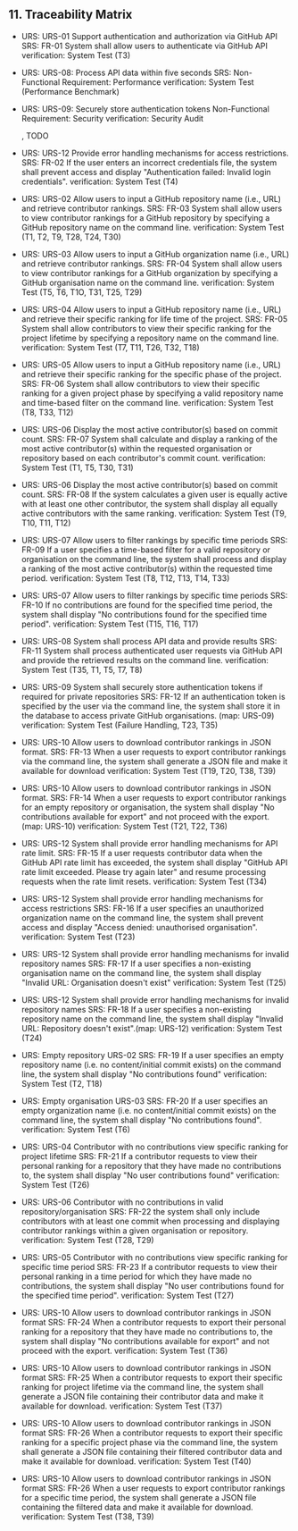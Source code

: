 ## 11. Traceability Matrix

- URS: URS-01 Support authentication and authorization via GitHub API
  SRS: FR-01 System shall allow users to authenticate via GitHub API
  verification: System Test (T3)
- URS: URS-08: Process API data within five seconds
  SRS: Non-Functional Requirement: Performance
  verification: System Test (Performance Benchmark)
- URS: URS-09: Securely store authentication tokens
  Non-Functional Requirement: Security
  verification: Security Audit
  
  , 
  TODO

- URS: URS-12 Provide error handling mechanisms for access restrictions.
  SRS: FR-02 If the user enters an incorrect credentials file, the system shall prevent access and display "Authentication failed: Invalid login credentials". 
  verification: System Test (T4)

- URS: URS-02 Allow users to input a GitHub repository name (i.e., URL) and retrieve contributor rankings.
  SRS: FR-03 System shall allow users to view contributor rankings for a GitHub repository by specifying a GitHub repository name on the command line.
  verification: System Test (T1, T2,  T9, T28, T24, T30)

- URS: URS-03 Allow users to input a GitHub organization name (i.e., URL) and retrieve contributor rankings.
  SRS: FR-04 System shall allow users to view contributor rankings for a GitHub organization by specifying a GitHub organisation name on the command line.
  verification: System Test (T5, T6, T1O, T31, T25, T29)

- URS: URS-04 Allow users to input a GitHub repository name (i.e., URL) and retrieve their specific ranking for life time of the project.
  SRS: FR-05 System shall allow contributors to view their specific ranking for the project lifetime by specifying a repository name on the command line.
  verification: System Test (T7, T11, T26, T32, T18)

- URS: URS-05 Allow users to input a GitHub repository name (i.e., URL) and retrieve their specific ranking for the specific phase of the project.
  SRS: FR-06 System shall allow contributors to view their specific ranking for a given project phase by specifying a valid repository name and time-based filter on the command line.
  verification: System Test (T8, T33, T12)

- URS: URS-06 Display the most active contributor(s) based on commit count.
  SRS: FR-07 System shall calculate and display a ranking of the most active contributor(s) within the requested organisation or repository based on each contributor's commit count.
  verification: System Test (T1, T5, T30, T31)

- URS: URS-06 Display the most active contributor(s) based on commit count.
  SRS: FR-08 If the system calculates a given user is equally active with at least one other contributor, the system shall display all equally active contributors with the same ranking. 
  verification: System Test (T9, T10, T11, T12)

- URS: URS-07 Allow users to filter rankings by specific time periods
  SRS: FR-09 If a user specifies a time-based filter for a valid repository or organisation on the command line, the system shall process and display a ranking of the most active contributor(s) within the requested time period.
  verification: System Test (T8, T12, T13, T14, T33)

- URS: URS-07 Allow users to filter rankings by specific time periods
  SRS: FR-10 If no contributions are found for the specified time period, the system shall display "No contributions found for the specified time period". 
  verification: System Test (T15, T16, T17)

- URS: URS-08 System shall process API data and provide results
  SRS: FR-11 System shall process authenticated user requests via GitHub API and provide the retrieved results on the command line.
  verification: System Test (T35, T1, T5, T7, T8)

- URS: URS-09 System shall securely store authentication tokens if required for private repositories
  SRS: FR-12 If an authentication token is specified by the user via the command line, the system shall store it in the database to access private GitHub organisations. (map: URS-09)
  verification: System Test (Failure Handling, T23, T35) 

- URS: URS-10 Allow users to download contributor rankings in JSON format.
  SRS: FR-13 When a user requests to export contributor rankings via the command line, the system shall generate a JSON file and make it available for download
  verification: System Test (T19, T20, T38, T39)

- URS: URS-10 Allow users to download contributor rankings in JSON format.
  SRS: FR-14 When a user requests to export contributor rankings for an empty repository or organisation, the system shall display "No contributions available for export" and not proceed with the export. (map: URS-10)
  verification: System Test (T21, T22, T36)

- URS: URS-12 System shall provide error handling mechanisms for API rate limit. 
  SRS: FR-15 If a user requests contributor data when the GitHub API rate limit has exceeded, the system shall display "GitHub API rate limit exceeded. Please try again later" and resume processing requests when the rate limit resets.
  verification: System Test (T34)

- URS: URS-12 System shall provide error handling mechanisms for access restrictions
  SRS: FR-16 If a user specifies an unauthorized organization name on the command line, the system shall prevent access and display "Access denied: unauthorised organisation".
  verification: System Test (T23)

- URS: URS-12 System shall provide error handling mechanisms for invalid repository names
  SRS: FR-17 If a user specifies a non-existing organisation name on the command line, the system shall display "Invalid URL: Organisation doesn't exist"
  verification: System Test (T25)

- URS: URS-12 System shall provide error handling mechanisms for invalid repository names
  SRS: FR-18 If a user specifies a non-existing repository name on the command line, the system shall display "Invalid URL: Repository doesn't exist".(map: URS-12)
  verification: System Test (T24)

- URS: Empty repository URS-02
  SRS: FR-19 If a user specifies an empty repository name (i.e. no content/initial commit exists) on the command line, the system shall display "No contributions found"
  verification: System Test (T2, T18)

- URS: Empty organisation URS-03
  SRS: FR-20 If a user specifies an empty organization name (i.e. no content/initial commit exists) on the command line, the system shall display "No contributions found".
  verification: System Test (T6)

- URS: URS-04 Contributor with no contributions view specific ranking for project lifetime
  SRS: FR-21 If a contributor requests to view their personal ranking for a repository that they have made no contributions to, the system shall display "No user contributions found"
  verification: System Test (T26)

- URS: URS-06 Contributor with no contributions in valid repository/organisation
  SRS: FR-22 the system shall only include contributors with at least one commit when processing and displaying contributor rankings within a given organisation or repository. 
  verification: System Test (T28, T29)
  
- URS: URS-05 Contributor with no contributions view specific ranking for specific time period
  SRS: FR-23 If a contributor requests to view their personal ranking in a time period for which they have made no contributions, the system shall display "No user contributions found for the specified time period".
  verification: System Test (T27)

- URS: URS-10 Allow users to download contributor rankings in JSON format
  SRS: FR-24 When a contributor requests to export their personal ranking for a repository that they have made no contributions to, the system shall display "No contributions available for export" and not proceed with the export.
  verification: System Test (T36)

- URS: URS-10 Allow users to download contributor rankings in JSON format
  SRS: FR-25 When a contributor requests to export their specific ranking for project lifetime via the command line, the system shall generate a JSON file containing their contributor data and make it available for download.
  verification: System Test (T37)
  
- URS: URS-10 Allow users to download contributor rankings in JSON format
  SRS: FR-26 When a contributor requests to export their specific ranking for a specific project phase via the command line, the system shall generate a JSON file containing their filtered contributor data and make it available for download. 
  verification: System Test (T40)

- URS: URS-10 Allow users to download contributor rankings in JSON format
  SRS: FR-26 When a user requests to export contributor rankings for a specific time period, the system shall generate a JSON file containing the filtered data and make it available for download.
  verification: System Test (T38, T39)
